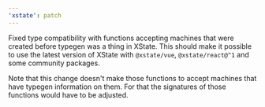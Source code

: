 ```yaml
---
'xstate': patch
---
```


Fixed type compatibility with functions accepting machines that were created before typegen was a thing in XState. This should make it possible to use the latest version of XState with `@xstate/vue`, `@xstate/react@^1` and some community packages.

Note that this change doesn't make those functions to accept machines that have typegen information on them. For that the signatures of those functions would have to be adjusted.
